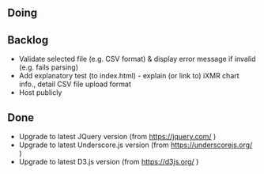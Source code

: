 Doing
----


Backlog
-------
* Validate selected file (e.g. CSV format) & display error message if invalid (e.g. fails parsing)
* Add explanatory test (to index.html) - explain (or link to) iXMR chart info., detail CSV file upload format
* Host publicly

Done
----
* Upgrade to latest JQuery version (from https://jquery.com/ )
* Upgrade to latest Underscore.js version (from https://underscorejs.org/ )
* Upgrade to latest D3.js version (from https://d3js.org/ )

